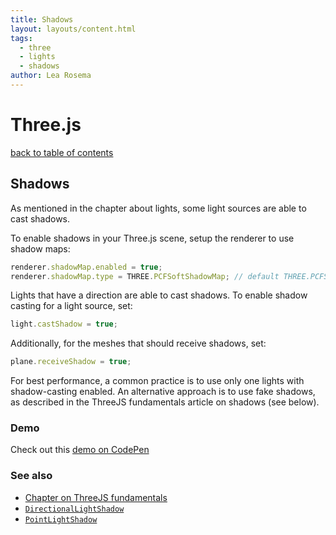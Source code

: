 ```yaml
---
title: Shadows
layout: layouts/content.html
tags:
  - three
  - lights
  - shadows
author: Lea Rosema
---
```


# Three.js

[back to table of contents](../)

## Shadows

As mentioned in the chapter about lights, some light sources are able to cast shadows.

To enable shadows in your Three.js scene, setup the renderer to use shadow maps:

```js
renderer.shadowMap.enabled = true;
renderer.shadowMap.type = THREE.PCFSoftShadowMap; // default THREE.PCFShadowMap
```

Lights that have a direction are able to cast shadows. To enable shadow casting for a light source, set:

```js
light.castShadow = true;
```

Additionally, for the meshes that should receive shadows, set:

```js
plane.receiveShadow = true;
```

For best performance, a common practice is to use only one lights with shadow-casting enabled.
An alternative approach is to use fake shadows, as described in the ThreeJS fundamentals article on shadows (see below).

### Demo

Check out this [demo on CodePen](https://codepen.io/terabaud/pen/LYZKZNV?editors=1010)

### See also

- [Chapter on ThreeJS fundamentals](https://threejsfundamentals.org/threejs/lessons/threejs-shadows.html)
- [`DirectionalLightShadow`](https://threejs.org/docs/index.html#api/en/lights/shadows/DirectionalLightShadow)
- [`PointLightShadow`](https://threejs.org/docs/index.html#api/en/lights/shadows/PointLightShadow)
